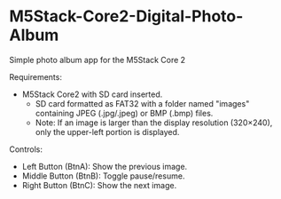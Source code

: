 # M5Stack-Core2-Digital-Photo-Album
Simple photo album app for the M5Stack Core 2

Requirements:
  - M5Stack Core2 with SD card inserted.
    - SD card formatted as FAT32 with a folder named "images" containing JPEG (.jpg/.jpeg)
      or BMP (.bmp) files.
    - Note: If an image is larger than the display resolution (320×240), only the upper-left portion is displayed.

Controls:
  - Left Button (BtnA): Show the previous image.
  - Middle Button (BtnB): Toggle pause/resume.
  - Right Button (BtnC): Show the next image.
